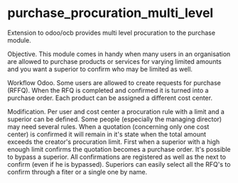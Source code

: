 # purchase_procuration_multi_level
Extension to odoo/ocb provides multi level procuration to the purchase module.

Objective.
This module comes in handy when many users in an organisation are allowed to purchase products or services for varying limited amounts and you want a superior to confirm who may be limited as well.

Workflow Odoo.
Some users are allowed to create requests for purchase (RFFQ). When the RFQ is completed and confirmed it is turned into a purchase order. Each product can be assigned a different cost center.

Modification.
Per user and cost center a procuration rule with a limit and a superior can be defined. Some people (especially the managing director) may need several rules.
When a quotation (concerning only one cost center) is confirmed it will remain in it's state when the total amount exceeds the creator's procuration limit. First when a superior with a high enough limit confirms the quotation becomes a purchase order. It's possible to bypass a superior. All confirmations are registered as well as the next to confirm (even if he is bypassed).
Superiors can easily select all the RFQ's to confirm through a fiter or a single one by name.
